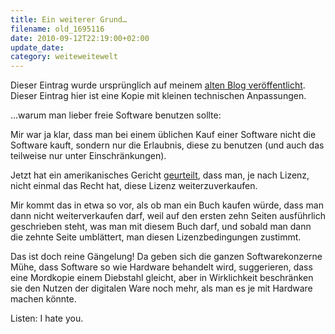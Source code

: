 ```yaml
---
title: Ein weiterer Grund…
filename: old_1695116
date: 2010-09-12T22:19:00+02:00
update_date:
category: weiteweitewelt
---
```

Dieser Eintrag wurde ursprünglich auf meinem [alten Blog veröffentlicht](https://stu.blogger.de/stories/1695116/). Dieser Eintrag hier ist eine Kopie mit kleinen technischen Anpassungen.

…warum man lieber freie Software benutzen sollte:

Mir war ja klar, dass man bei einem üblichen Kauf einer Software nicht die Software kauft, sondern nur die Erlaubnis, diese zu benutzen (und auch das teilweise nur unter Einschränkungen).

Jetzt hat ein amerikanisches Gericht [geurteilt](http://www.wired.com/threatlevel/2010/09/first-sale-doctrine/#ixzz0zJZasA6Q), dass man, je nach Lizenz, nicht einmal das Recht hat, diese Lizenz weiterzuverkaufen.

Mir kommt das in etwa so vor, als ob man ein Buch kaufen würde, dass man dann nicht weiterverkaufen darf, weil auf den ersten zehn Seiten ausführlich geschrieben steht, was man mit diesem Buch darf, und sobald man dann die zehnte Seite umblättert, man diesen Lizenzbedingungen zustimmt.

Das ist doch reine Gängelung! Da geben sich die ganzen Softwarekonzerne Mühe, dass Software so wie Hardware behandelt wird, suggerieren, dass eine Mordkopie einem Diebstahl gleicht, aber in Wirklichkeit beschränken sie den Nutzen der digitalen Ware noch mehr, als man es je mit Hardware machen könnte.

Listen: I hate you.
